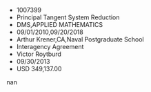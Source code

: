 
* 1007399
* Principal Tangent System Reduction
* DMS,APPLIED MATHEMATICS
* 09/01/2010,09/20/2018
* Arthur Krener,CA,Naval Postgraduate School
* Interagency Agreement
* Victor Roytburd
* 09/30/2013
* USD 349,137.00

nan
